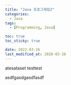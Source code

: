 ```yaml
---
title: "Java 프로그래밍2"
categories:
  - Java
tags:
  - [Programming, Java]

toc: true
toc_sticky: true

date: 2022-03-26
last_modified_at: 2020-03-26
---
```

atesataset
testtest


asdfgasdgasdfasdf
